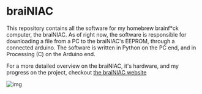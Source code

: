 # braiNIAC
This repository contains all the software for my homebrew brainf*ck computer, the braiNIAC. As of right now, the software is responsible for downloading a file from a PC to the braiNIAC's EEPROM, through a connected arduino. The software is written in Python on the PC end, and in Processing (C) on the Arduino end.

For a more detailed overview on the braiNIAC, it's hardware, and my progress on the project, checkout 
[the braiNIAC website](https://hackaday.io/project/163991-brainiac)

![img](https://cdn.hackaday.io/images/resize/600x600/4228461550620010648.jpg)

